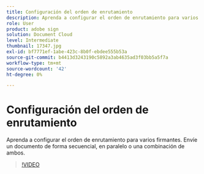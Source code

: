```yaml
---
title: Configuración del orden de enrutamiento
description: Aprenda a configurar el orden de enrutamiento para varios firmantes
role: User
product: adobe sign
solution: Document Cloud
level: Intermediate
thumbnail: 17347.jpg
exl-id: bf7771ef-1abe-423c-8b0f-ebdee555b53a
source-git-commit: b4413d3243190c5892a3ab4635ad3f03bb5a5f7a
workflow-type: tm+mt
source-wordcount: '42'
ht-degree: 0%

---
```


# Configuración del orden de enrutamiento

Aprenda a configurar el orden de enrutamiento para varios firmantes. Envíe un documento de forma secuencial, en paralelo o una combinación de ambos.

>[!VIDEO](https://video.tv.adobe.com/v/17347?hidetitle=true)
